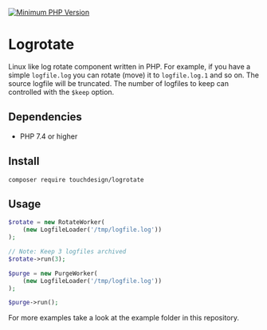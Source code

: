 [![Minimum PHP Version](https://img.shields.io/badge/php-%3E%3D%207.4-8892BF.svg)](https://php.net/)

# Logrotate

Linux like log rotate component written in PHP. For example, if you have a 
simple `logfile.log` you can rotate (move) it to `logfile.log.1` and so on. 
The source logfile will be truncated. The number of logfiles to keep can 
controlled with the `$keep` option.

## Dependencies

 * PHP 7.4 or higher

## Install

```shell
composer require touchdesign/logrotate
```

## Usage

```php
$rotate = new RotateWorker(
    (new LogfileLoader('/tmp/logfile.log'))
);

// Note: Keep 3 logfiles archived
$rotate->run(3);

$purge = new PurgeWorker(
    (new LogfileLoader('/tmp/logfile.log'))
);

$purge->run();
```

For more examples take a look at the example folder in this repository.
